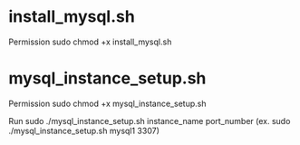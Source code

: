# install_mysql.sh
Permission
sudo chmod +x install_mysql.sh

# mysql_instance_setup.sh
Permission
sudo chmod +x mysql_instance_setup.sh

Run
sudo ./mysql_instance_setup.sh instance_name port_number (ex. sudo ./mysql_instance_setup.sh mysql1 3307)

